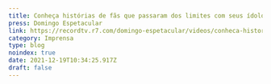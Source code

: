 ```yaml
---
title: Conheça histórias de fãs que passaram dos limites com seus ídolos
press: Domingo Espetacular
link: https://recordtv.r7.com/domingo-espetacular/videos/conheca-historias-de-fas-que-passaram-dos-limites-com-seus-idolos-19122021
category: Imprensa
type: blog
noindex: true
date: 2021-12-19T10:34:25.917Z
draft: false
---
```

